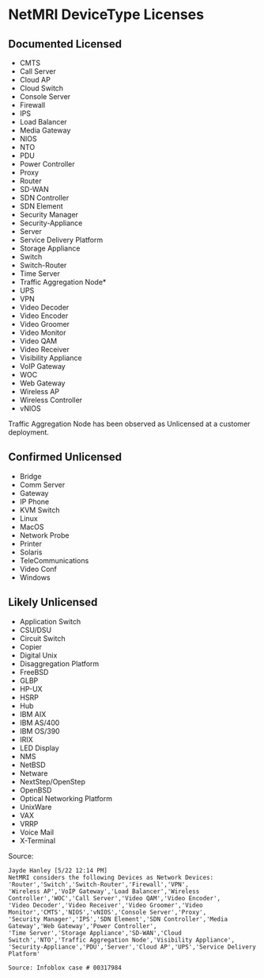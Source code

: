 # NetMRI DeviceType Licenses

## Documented Licensed
* CMTS
* Call Server
* Cloud AP
* Cloud Switch
* Console Server
* Firewall
* IPS
* Load Balancer
* Media Gateway
* NIOS
* NTO
* PDU
* Power Controller
* Proxy
* Router
* SD-WAN
* SDN Controller
* SDN Element
* Security Manager
* Security-Appliance
* Server
* Service Delivery Platform
* Storage Appliance
* Switch
* Switch-Router
* Time Server
* Traffic Aggregation Node*
* UPS
* VPN
* Video Decoder
* Video Encoder
* Video Groomer
* Video Monitor
* Video QAM
* Video Receiver
* Visibility Appliance
* VoIP Gateway
* WOC
* Web Gateway
* Wireless AP
* Wireless Controller
* vNIOS

Traffic Aggregation Node has been observed as Unlicensed at a customer deployment.

## Confirmed Unlicensed
* Bridge
* Comm Server
* Gateway
* IP Phone
* KVM Switch
* Linux
* MacOS
* Network Probe
* Printer
* Solaris
* TeleCommunications
* Video Conf
* Windows

## Likely Unlicensed
* Application Switch
* CSU/DSU
* Circuit Switch
* Copier
* Digital Unix
* Disaggregation Platform
* FreeBSD
* GLBP
* HP-UX
* HSRP
* Hub
* IBM AIX
* IBM AS/400
* IBM OS/390
* IRIX
* LED Display
* NMS
* NetBSD
* Netware
* NextStep/OpenStep
* OpenBSD
* Optical Networking Platform
* UnixWare
* VAX
* VRRP
* Voice Mail
* X-Terminal


Source:
```
Jayde Hanley [5/22 12:14 PM]
NetMRI considers the following Devices as Network Devices:  'Router','Switch','Switch-Router','Firewall','VPN',
'Wireless AP','VoIP Gateway','Load Balancer','Wireless Controller','WOC','Call Server','Video QAM','Video Encoder',
'Video Decoder','Video Receiver','Video Groomer','Video Monitor','CMTS','NIOS','vNIOS','Console Server','Proxy',
'Security Manager','IPS','SDN Element','SDN Controller','Media Gateway','Web Gateway','Power Controller',
'Time Server','Storage Appliance','SD-WAN','Cloud Switch','NTO','Traffic Aggregation Node','Visibility Appliance',
'Security-Appliance','PDU','Server','Cloud AP','UPS','Service Delivery Platform'

Source: Infoblox case # 00317984
 ```
